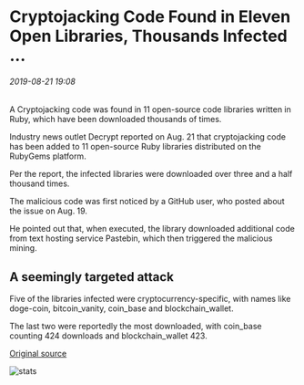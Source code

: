 # Cryptojacking Code Found in Eleven Open Libraries, Thousands Infected ...

###### 2019-08-21 19:08

A Cryptojacking code was found in 11 open-source code libraries written in Ruby, which have been downloaded thousands of times.

Industry news outlet Decrypt reported on Aug. 21 that cryptojacking code has been added to 11 open-source Ruby libraries distributed on the RubyGems platform.

Per the report, the infected libraries were downloaded over three and a half thousand times.

The malicious code was first noticed by a GitHub user, who posted about the issue on Aug. 19.

He pointed out that, when executed, the library downloaded additional code from text hosting service Pastebin, which then triggered the malicious mining.

## A seemingly targeted attack

Five of the libraries infected were cryptocurrency-specific, with names like doge-coin, bitcoin\_vanity, coin\_base and blockchain\_wallet.

The last two were reportedly the most downloaded, with coin\_base counting 424 downloads and blockchain\_wallet 423.

[Original source](https://cointelegraph.com/news/cryptojacking-code-found-in-eleven-open-libraries-thousands-infected)

![stats](https://c.statcounter.com/11760860/0/a89fa40b/1/ "stats")